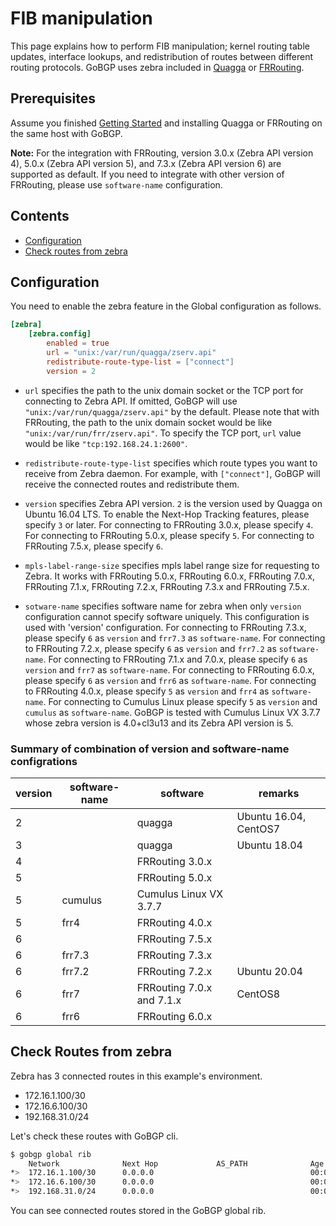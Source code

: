 # FIB manipulation

This page explains how to perform FIB manipulation; kernel routing
table updates, interface lookups, and redistribution of routes between
different routing protocols. GoBGP uses zebra included in
[Quagga](http://www.nongnu.org/quagga/) or [FRRouting](https://frrouting.org/).

## Prerequisites

Assume you finished [Getting Started](getting-started.md)
and installing Quagga or FRRouting on the same host with GoBGP.

**Note:** For the integration with FRRouting, version 3.0.x (Zebra API
version 4), 5.0.x (Zebra API version 5), and 7.3.x (Zebra API version
6) are supported as default. If you need to integrate with other
version of FRRouting, please use `software-name` configuration.

## Contents

- [Configuration](#configuration)
- [Check routes from zebra](#check-routes-from-zebra)

## Configuration

You need to enable the zebra feature in the Global configuration as follows.

```toml
[zebra]
    [zebra.config]
        enabled = true
        url = "unix:/var/run/quagga/zserv.api"
        redistribute-route-type-list = ["connect"]
        version = 2
```

- `url` specifies the path to the unix domain socket or the TCP port for
  connecting to Zebra API.
  If omitted, GoBGP will use `"unix:/var/run/quagga/zserv.api"` by the default.
  Please note that with FRRouting, the path to the unix domain socket would be
  like `"unix:/var/run/frr/zserv.api"`.
  To specify the TCP port, `url` value would be like `"tcp:192.168.24.1:2600"`.

- `redistribute-route-type-list` specifies which route types you want to
  receive from Zebra daemon.
  For example, with `["connect"]`, GoBGP will receive the connected routes and
  redistribute them.

- `version` specifies Zebra API version.
  `2` is the version used by Quagga on Ubuntu 16.04 LTS.
  To enable the Next-Hop Tracking features, please specify `3` or later.
  For connecting to FRRouting 3.0.x, please specify `4`.
  For connecting to FRRouting 5.0.x, please specify `5`.
  For connecting to FRRouting 7.5.x, please specify `6`.

- `mpls-label-range-size` specifies mpls label range size for
  requesting to Zebra. It works with FRRouting 5.0.x, FRRouting 6.0.x,
  FRRouting 7.0.x, FRRouting 7.1.x, FRRouting 7.2.x, FRRouting 7.3.x
  and FRRouting 7.5.x.

- `sotware-name` specifies software name for zebra when only `version`
  configuration cannot specify software uniquely. This configuration
  is used with 'version' configuration. For connecting to FRRouting
  7.3.x, please specify `6` as `version` and `frr7.3` as
  `software-name`. For connecting to FRRouting 7.2.x, please specify
  `6` as `version` and `frr7.2` as `software-name`. For connecting to
  FRRouting 7.1.x and 7.0.x, please specify `6` as `version` and
  `frr7` as `software-name`. For connecting to FRRouting 6.0.x, please
  specify `6` as `version` and `frr6` as `software-name`.  For
  connecting to FRRouting 4.0.x, please specify `5` as `version` and
  `frr4` as `software-name`. For connecting to Cumulus Linux please
  specify `5` as `version` and `cumulus` as `software-name`. GoBGP is
  tested with Cumulus Linux VX 3.7.7 whose zebra version is 4.0+cl3u13
  and its Zebra API version is 5.

### Summary of combination of version and software-name configrations

|version|software-name|software                 |remarks              |
|-------|-------------|-------------------------|---------------------|
|2      |             |quagga                   |Ubuntu 16.04, CentOS7|
|3      |             |quagga                   |Ubuntu 18.04         |
|4      |             |FRRouting 3.0.x          |                     |
|5      |             |FRRouting 5.0.x          |                     |
|5      |cumulus      |Cumulus Linux VX 3.7.7   |                     |
|5      |frr4         |FRRouting 4.0.x          |                     |
|6      |             |FRRouting 7.5.x          |                     |
|6      |frr7.3       |FRRouting 7.3.x          |                     |
|6      |frr7.2       |FRRouting 7.2.x          |Ubuntu 20.04         |
|6      |frr7         |FRRouting 7.0.x and 7.1.x|CentOS8              |
|6      |frr6         |FRRouting 6.0.x          |                     |

## Check Routes from zebra

Zebra has 3 connected routes in this example's environment.

- 172.16.1.100/30
- 172.16.6.100/30
- 192.168.31.0/24

Let's check these routes with GoBGP cli.

```bash
$ gobgp global rib
    Network              Next Hop             AS_PATH              Age        Attrs
*>  172.16.1.100/30      0.0.0.0                                   00:00:02   [{Origin: i} {Med: 1}]
*>  172.16.6.100/30      0.0.0.0                                   00:00:02   [{Origin: i} {Med: 1}]
*>  192.168.31.0/24      0.0.0.0                                   00:00:02   [{Origin: i} {Med: 1}]
```

You can see connected routes stored in the GoBGP global rib.
